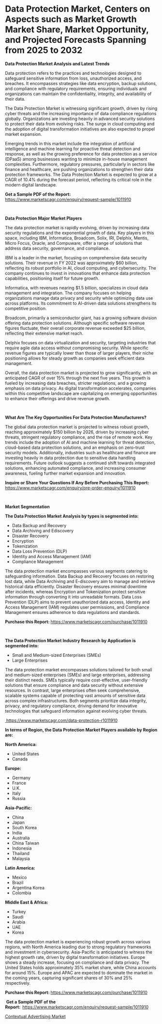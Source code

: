 <p><h1>Data Protection Market, Centers on Aspects such as Market Growth Market Share, Market Opportunity, and Projected Forecasts Spanning from 2025 to 2032</h1></p><p><strong>Data Protection Market Analysis and Latest Trends</strong></p>
<p><p>Data protection refers to the practices and technologies designed to safeguard sensitive information from loss, unauthorized access, and breaches. It encompasses strategies like data encryption, backup solutions, and compliance with regulatory requirements, ensuring individuals and organizations can maintain the confidentiality, integrity, and availability of their data.</p><p>The Data Protection Market is witnessing significant growth, driven by rising cyber threats and the increasing importance of data compliance regulations globally. Organizations are investing heavily in advanced security solutions to protect their data from evolving risks. The surge in cloud computing and the adoption of digital transformation initiatives are also expected to propel market expansion.</p><p>Emerging trends in this market include the integration of artificial intelligence and machine learning for proactive threat detection and response, as well as the growing preference for data protection as a service (DPaaS) among businesses wanting to minimize in-house management complexities. Furthermore, regulatory pressures, particularly in sectors like finance and healthcare, are pushing organizations to strengthen their data protection frameworks. The Data Protection Market is expected to grow at a CAGR of 10.4% during the forecast period, reflecting its critical role in the modern digital landscape.</p></p>
<p><strong>Get a Sample PDF of the Report:&nbsp;</strong> <a href="https://www.marketscagr.com/enquiry/request-sample/1011910?utm_campaign=3177&utm_medium=2&utm_source=Github&utm_content=ia&utm_term=10032025&utm_id=data-protection">https://www.marketscagr.com/enquiry/request-sample/1011910</a></p>
<p>&nbsp;</p>
<p><strong>Data Protection Major Market Players</strong></p>
<p><p>The data protection market is rapidly evolving, driven by increasing data security regulations and the exponential growth of data. Key players in this space, including IBM, Informatica, Broadcom, Solix, IRI, Delphix, Mentis, Micro Focus, Oracle, and Compuware, offer a range of solutions that address data security, governance, and compliance.</p><p>IBM is a leader in the market, focusing on comprehensive data security solutions. Their revenue in FY 2022 was approximately $60 billion, reflecting its robust portfolio in AI, cloud computing, and cybersecurity. The company continues to invest in innovations that enhance data protection capabilities, positioning itself for future growth.</p><p>Informatica, with revenues nearing $1.5 billion, specializes in cloud data management and integration. The company focuses on helping organizations manage data privacy and security while optimizing data use across platforms. Its commitment to AI-driven data solutions strengthens its competitive position.</p><p>Broadcom, primarily a semiconductor giant, has a growing software division offering data protection solutions. Although specific software revenue figures fluctuate, their overall corporate revenue exceeded $25 billion, reflecting their extensive market reach.</p><p>Delphix focuses on data virtualization and security, targeting industries that require agile data access without compromising security. While specific revenue figures are typically lower than those of larger players, their niche positioning allows for steady growth as companies seek efficient data management.</p><p>Overall, the data protection market is projected to grow significantly, with an anticipated CAGR of over 15% through the next five years. This growth is fueled by increasing data breaches, stricter regulations, and a growing emphasis on data privacy. As digital transformation accelerates, companies within this competitive landscape are capitalizing on emerging opportunities to enhance their offerings and drive revenue growth.</p></p>
<p>&nbsp;</p>
<p><strong>What Are The Key Opportunities For Data Protection Manufacturers?</strong></p>
<p><p>The global data protection market is projected to witness robust growth, reaching approximately $150 billion by 2026, driven by increasing cyber threats, stringent regulatory compliance, and the rise of remote work. Key trends include the adoption of AI and machine learning for threat detection, cloud-based data protection solutions, and an emphasis on zero-trust security models. Additionally, industries such as healthcare and finance are investing heavily in data protection due to sensitive data handling requirements. Future outlook suggests a continued shift towards integrated solutions, enhancing automated compliance, and increasing consumer awareness, fueling further market expansion and innovation.</p></p>
<p><strong>Inquire or Share Your Questions If Any Before Purchasing This Report:</strong> <a href="https://www.marketscagr.com/enquiry/pre-order-enquiry/1011910?utm_campaign=3177&utm_medium=2&utm_source=Github&utm_content=ia&utm_term=10032025&utm_id=data-protection">https://www.marketscagr.com/enquiry/pre-order-enquiry/1011910</a></p>
<p>&nbsp;</p>
<p><strong>Market Segmentation</strong></p>
<p><strong>The Data Protection Market Analysis by types is segmented into:</strong></p>
<p><ul><li>Data Backup and Recovery</li><li>Data Archiving and Ediscovery</li><li>Disaster Recovery</li><li>Encryption</li><li>Tokenization</li><li>Data Loss Prevention (DLP)</li><li>Identity and Access Management (IAM)</li><li>Compliance Management</li></ul></p>
<p><p>The data protection market encompasses various segments catering to safeguarding information. Data Backup and Recovery focuses on restoring lost data, while Data Archiving and E-discovery aim to manage and retrieve historical data efficiently. Disaster Recovery ensures minimal downtime after incidents, whereas Encryption and Tokenization protect sensitive information through converting it into unreadable formats. Data Loss Prevention (DLP) aims to prevent unauthorized data access, Identity and Access Management (IAM) regulates user permissions, and Compliance Management ensures adherence to data regulations and standards.</p></p>
<p><strong>Purchase this Report:&nbsp;</strong><a href="https://www.marketscagr.com/purchase/1011910?utm_campaign=3177&utm_medium=2&utm_source=Github&utm_content=ia&utm_term=10032025&utm_id=data-protection">https://www.marketscagr.com/purchase/1011910</a></p>
<p>&nbsp;</p>
<p><strong>The Data Protection Market Industry Research by Application is segmented into:</strong></p>
<p><ul><li>Small and Medium-sized Enterprises (SMEs)</li><li>Large Enterprises</li></ul></p>
<p><p>The data protection market encompasses solutions tailored for both small and medium-sized enterprises (SMEs) and large enterprises, addressing their distinct needs. SMEs typically require cost-effective, user-friendly solutions that ensure compliance and data security without extensive resources. In contrast, large enterprises often seek comprehensive, scalable systems capable of protecting vast amounts of sensitive data across complex infrastructures. Both segments prioritize data integrity, privacy, and regulatory compliance, driving demand for innovative technologies that safeguard information against evolving cyber threats.</p></p>
<p><a href="https://www.marketscagr.com/data-protection-r1011910?utm_campaign=3177&utm_medium=2&utm_source=Github&utm_content=ia&utm_term=10032025&utm_id=data-protection">&nbsp;https://www.marketscagr.com/data-protection-r1011910</a></p>
<p><strong>In terms of Region, the Data Protection Market Players available by Region are:</strong></p>
<p>
    <p> <strong> North America: </strong>
        <ul>
            <li>United States</li>
            <li>Canada</li>
        </ul>
        </p> 
    <p> <strong> Europe: </strong>
        <ul>
            <li>Germany</li>
            <li>France</li>
            <li>U.K.</li>
            <li>Italy</li>
            <li>Russia</li>
        </ul>
        </p> 
    <p> <strong> Asia-Pacific: </strong>
        <ul>
            <li>China</li>
            <li>Japan</li>
            <li>South Korea</li>
            <li>India</li>
            <li>Australia</li>
            <li>China Taiwan</li>
            <li>Indonesia</li>
            <li>Thailand</li>
            <li>Malaysia</li>
        </ul>
        </p> 
    <p> <strong> Latin America: </strong>
        <ul>
            <li>Mexico</li>
            <li>Brazil</li>
            <li>Argentina Korea</li>
            <li>Colombia</li>
        </ul>
        </p> 
    <p> <strong> Middle East & Africa: </strong>
        <ul>
            <li>Turkey</li>
            <li>Saudi</li>
            <li>Arabia</li>
            <li>UAE</li>
            <li>Korea</li>
        </ul>
    </p>
    </p>
<p><p>The data protection market is experiencing robust growth across various regions, with North America leading due to strong regulatory frameworks and investment in cybersecurity. Asia-Pacific is anticipated to witness the highest growth rate, driven by digital transformation initiatives. Europe shows a steady increase, focusing on compliance and data privacy. The United States holds approximately 35% market share, while China accounts for around 15%. Europe and APAC are expected to dominate the market in the coming years, capturing significant shares of 30% and 25% respectively.</p></p>
<p><strong>Purchase this Report: </strong><a href="https://www.marketscagr.com/purchase/1011910?utm_campaign=3177&utm_medium=2&utm_source=Github&utm_content=ia&utm_term=10032025&utm_id=data-protection">https://www.marketscagr.com/purchase/1011910</a></p>
<p>&nbsp;<strong>Get a Sample PDF of the Report:&nbsp;&nbsp;</strong><a href="https://www.marketscagr.com/enquiry/request-sample/1011910?utm_campaign=3177&utm_medium=2&utm_source=Github&utm_content=ia&utm_term=10032025&utm_id=data-protection">https://www.marketscagr.com/enquiry/request-sample/1011910</a></p>
<p><strong></strong></p>
<p><p><a href="https://github.com/lefiobakali/Market-Research-Report-List-1/blob/main/contextual-advertising-market.md?utm_campaign=3177&utm_medium=2&utm_source=Github&utm_content=ia&utm_term=10032025&utm_id=data-protection">Contextual Advertising Market</a></p></p>